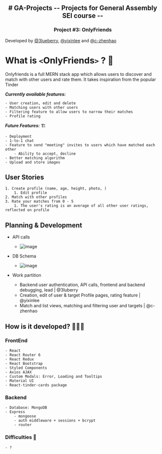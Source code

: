 <h2 align="center">
# GA-Projects -- Projects for General Assembly SEI course --
</h2>
<h3 align="center">
Project #3: OnlyFriends
</h3>

Developed by [@3lueberry](https://github.com/3lueberry), [@yixinlee](https://github.com/yixinlee) and [@c-zhenhao](https://github.com/c-zhenhao)

# What is `<`OnlyFriends`>` ? 🤔

Onlyfriends is a full MERN stack app which allows users to discover and match with other users and rate them. It takes inspiration from the popular Tinder

**_Currently available features:_**

```
- User creation, edit and delete
- Matching users with other users
- Filtering feature to allow users to narrow their matches
- Profile rating
```

**_Future Features:_** 🏗

```
- Deployment
- 1-to-1 chat
- Feature to send "meeting" invites to users which have matched each other
    - Ability to accept, decline
- Better matching algorithm
- Upload and store images
```

## User Stories

```
1. Create profile (name, age, height, photo, )
    1. Edit profile
2. Match with other profiles
3. Rate your matches from 0 - 5
    1. The user's rating is an average of all other user ratings, reflected on profile
```

## Planning & Development

- API calls
    - ![image](https://user-images.githubusercontent.com/16322250/163623987-2cb189a8-d496-4a46-9118-4aa320275de5.png)
 
- DB Schema
    - ![image](https://user-images.githubusercontent.com/16322250/163624017-7eef07da-0eab-4518-85c4-e707f36c0aaa.png)

- Work partition
  - Backend user authentication, API calls, frontend and backend debugging, lead | @3luberry
  - Creation, edit of user & target Profile pages, rating feature | @yixinlee
  - Match and list views, matching and filtering user and targets | @c-zhenhao


## How is it developed? 🧑🏻‍💻

### FrontEnd

```
- React
- React Router 6
- React Redux
- React Bootstrap
- Styled Components
- Axios AJAX
- Custom Modals: Error, Loading and Tooltips
- Material UI
- React-tinder-cards package
```

### Backend

```
- Database: MongoDB
- Express
    - mongoose
    - auth middleware + sessions + bcrypt
    - router
```

### Difficulties 🚧

```
- ?
```
